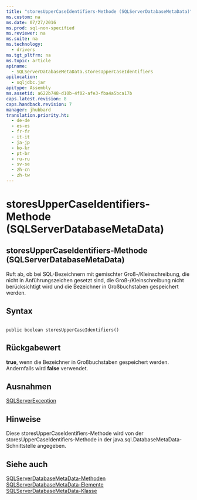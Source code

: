 ```yaml
---
title: "storesUpperCaseIdentifiers-Methode (SQLServerDatabaseMetaData)"
ms.custom: na
ms.date: 07/27/2016
ms.prod: sql-non-specified
ms.reviewer: na
ms.suite: na
ms.technology: 
  - drivers
ms.tgt_pltfrm: na
ms.topic: article
apiname: 
  - SQLServerDatabaseMetaData.storesUpperCaseIdentifiers
apilocation: 
  - sqljdbc.jar
apitype: Assembly
ms.assetid: a622b748-d10b-4f02-afe3-fba4a5bca17b
caps.latest.revision: 8
caps.handback.revision: 7
manager: jhubbard
translation.priority.ht: 
  - de-de
  - es-es
  - fr-fr
  - it-it
  - ja-jp
  - ko-kr
  - pt-br
  - ru-ru
  - sv-se
  - zh-cn
  - zh-tw
---
```

# storesUpperCaseIdentifiers-Methode (SQLServerDatabaseMetaData)
    
## storesUpperCaseIdentifiers\-Methode \(SQLServerDatabaseMetaData\)  
 Ruft ab, ob bei SQL\-Bezeichnern mit gemischter Groß\-\/Kleinschreibung, die nicht in Anführungszeichen gesetzt sind, die Groß\-\/Kleinschreibung nicht berücksichtigt wird und die Bezeichner in Großbuchstaben gespeichert werden.  
  
## Syntax  
  
```  
  
public boolean storesUpperCaseIdentifiers()  
```  
  
## Rückgabewert  
 **true**, wenn die Bezeichner in Großbuchstaben gespeichert werden. Andernfalls wird **false** verwendet.  
  
## Ausnahmen  
 [SQLServerException](../content/SQLServerException-Class.md)  
  
## Hinweise  
 Diese storesUpperCaseIdentifiers\-Methode wird von der storesUpperCaseIdentifiers\-Methode in der java.sql.DatabaseMetaData\-Schnittstelle angegeben.  
  
## Siehe auch  
 [SQLServerDatabaseMetaData-Methoden](../content/SQLServerDatabaseMetaData-Methods.md)   
 [SQLServerDatabaseMetaData-Elemente](../content/SQLServerDatabaseMetaData-Members.md)   
 [SQLServerDatabaseMetaData-Klasse](../content/SQLServerDatabaseMetaData-Class.md)  
  
  